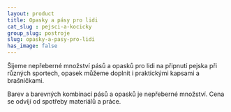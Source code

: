 ```yaml
---
layout: product
title: Opasky a pásy pro lidi
cat_slug : pejsci-a-kocicky
group_slug: postroje
slug: opasky-a-pasy-pro-lidi
has_image: false
---
```


Šijeme nepřeberné množství pásů a opasků pro lidi na připnutí pejska při různých sportech, opasek můžeme doplnit i praktickými kapsami a brašničkami.

Barev a barevných kombinací pásů a opasků je nepřeberné množství. Cena se odvíjí od spotřeby materiálů a práce.

